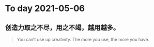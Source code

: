 
# To day 2021-05-06


## 创造力取之不尽，用之不竭，越用越多。
> You can’t use up creativity. The more you use, the more you have.

    